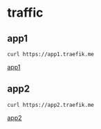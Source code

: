 # traffic 

## app1

```shell
curl https://app1.traefik.me
```
[app1](https://app1.traefik.me)

## app2

```shell
curl https://app2.traefik.me
```
[app2](https://app2.traefik.me)







